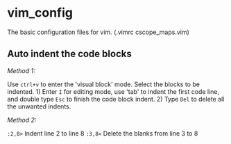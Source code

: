 # vim_config
The basic configuration files for vim. (.vimrc cscope_maps.vim)

## Auto indent the code blocks
*Method 1:*

Use `ctrl+v` to enter the 'visual block' mode. Select the blocks to be indented. 1) Enter `I` for editing mode, use 'tab' to indent the first code line, and double type `Esc` to finish the code block indent. 2) Type `Del` to delete all the unwanted indents.

*Method 2:*

`:2,8>`    Indent line 2 to line 8
`:3,8<`    Delete the blanks from line 3 to 8
